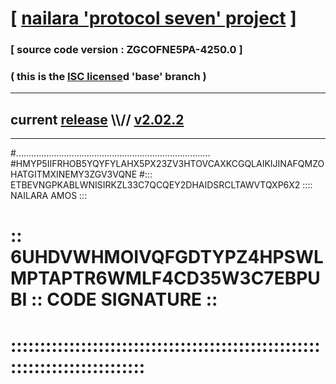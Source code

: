 
# [ [nailara 'protocol seven' project](http://nailara.network/) ]

### [ source code version : ZGCOFNE5PA-4250.0 ]

### ( this is the [ISC license](license)d 'base' branch )
---
## current [release](https://github.com/nailara-technologies/protocol-7/releases) \\\\// [v2.02.2](https://github.com/nailara-technologies/protocol-7/releases/tag/v2.02.2)
---

#.............................................................................
#HMYP5IIFRHOB5YQYFYLAHX5PX23ZV3HTOVCAXKCGQLAIKIJINAFQMZOHATGITMXINEMY3ZGV3VQNE
#::: ETBEVNGPKABLWNISIRKZL33C7QCQEY2DHAIDSRCLTAWVTQXP6X2 :::: NAILARA AMOS :::
# :: 6UHDVWHMOIVQFGDTYPZ4HPSWLMPTAPTR6WMLF4CD35W3C7EBPUBI :: CODE SIGNATURE ::
# ::::::::::::::::::::::::::::::::::::::::::::::::::::::::::::::::::::::::::::
